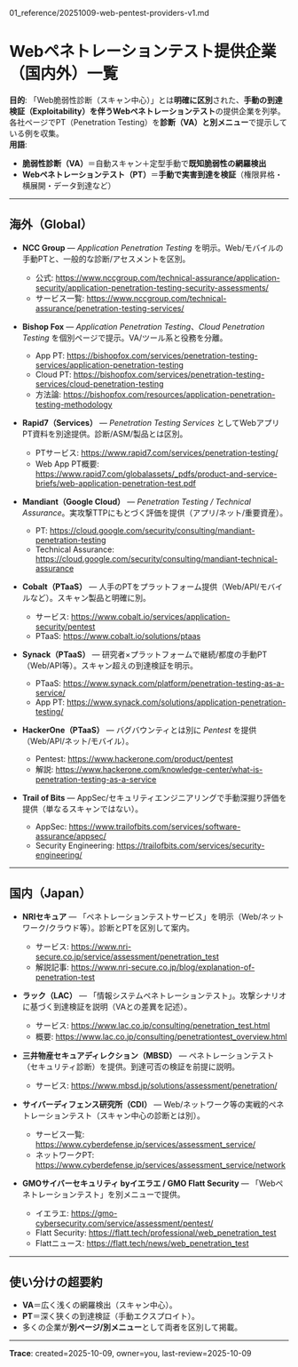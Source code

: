 01_reference/20251009-web-pentest-providers-v1.md

# Webペネトレーションテスト提供企業（国内外）一覧
**目的**: 「Web脆弱性診断（スキャン中心）」とは**明確に区別**された、**手動の到達検証（Exploitability）**を伴う**Webペネトレーションテスト**の提供企業を列挙。各社ページでPT（Penetration Testing）を**診断（VA）と別メニュー**で提示している例を収集。  
**用語**:  
- **脆弱性診断（VA）**＝自動スキャン＋定型手動で**既知脆弱性の網羅検出**  
- **Webペネトレーションテスト（PT）**＝**手動で実害到達を検証**（権限昇格・横展開・データ到達など）  

---

## 海外（Global）

- **NCC Group** — *Application Penetration Testing* を明示。Web/モバイルの手動PTと、一般的な診断/アセスメントを区別。  
  - 公式: https://www.nccgroup.com/technical-assurance/application-security/application-penetration-testing-security-assessments/  
  - サービス一覧: https://www.nccgroup.com/technical-assurance/penetration-testing-services/  

- **Bishop Fox** — *Application Penetration Testing*、*Cloud Penetration Testing* を個別ページで提示。VA/ツール系と役務を分離。  
  - App PT: https://bishopfox.com/services/penetration-testing-services/application-penetration-testing  
  - Cloud PT: https://bishopfox.com/services/penetration-testing-services/cloud-penetration-testing  
  - 方法論: https://bishopfox.com/resources/application-penetration-testing-methodology  

- **Rapid7（Services）** — *Penetration Testing Services* としてWebアプリPT資料を別途提供。診断/ASM/製品とは区別。  
  - PTサービス: https://www.rapid7.com/services/penetration-testing/  
  - Web App PT概要: https://www.rapid7.com/globalassets/_pdfs/product-and-service-briefs/web-application-penetration-test.pdf  

- **Mandiant（Google Cloud）** — *Penetration Testing / Technical Assurance*。実攻撃TTPにもとづく評価を提供（アプリ/ネット/重要資産）。  
  - PT: https://cloud.google.com/security/consulting/mandiant-penetration-testing  
  - Technical Assurance: https://cloud.google.com/security/consulting/mandiant-technical-assurance  

- **Cobalt（PTaaS）** — 人手のPTをプラットフォーム提供（Web/API/モバイルなど）。スキャン製品と明確に別。  
  - サービス: https://www.cobalt.io/services/application-security/pentest  
  - PTaaS: https://www.cobalt.io/solutions/ptaas  

- **Synack（PTaaS）** — 研究者×プラットフォームで継続/都度の手動PT（Web/API等）。スキャン超えの到達検証を明示。  
  - PTaaS: https://www.synack.com/platform/penetration-testing-as-a-service/  
  - App PT: https://www.synack.com/solutions/application-penetration-testing/  

- **HackerOne（PTaaS）** — バグバウンティとは別に *Pentest* を提供（Web/API/ネット/モバイル）。  
  - Pentest: https://www.hackerone.com/product/pentest  
  - 解説: https://www.hackerone.com/knowledge-center/what-is-penetration-testing-as-a-service  

- **Trail of Bits** — AppSec/セキュリティエンジニアリングで手動深掘り評価を提供（単なるスキャンではない）。  
  - AppSec: https://www.trailofbits.com/services/software-assurance/appsec/  
  - Security Engineering: https://trailofbits.com/services/security-engineering/  

---

## 国内（Japan）

- **NRIセキュア** — 「ペネトレーションテストサービス」を明示（Web/ネットワーク/クラウド等）。診断とPTを区別して案内。  
  - サービス: https://www.nri-secure.co.jp/service/assessment/penetration_test  
  - 解説記事: https://www.nri-secure.co.jp/blog/explanation-of-penetration-test  

- **ラック（LAC）** — 「情報システムペネトレーションテスト」。攻撃シナリオに基づく到達検証を説明（VAとの差異を記述）。  
  - サービス: https://www.lac.co.jp/consulting/penetration_test.html  
  - 概要: https://www.lac.co.jp/consulting/penetrationtest_overview.html  

- **三井物産セキュアディレクション（MBSD）** — ペネトレーションテスト（セキュリティ診断）を提供。到達可否の検証を前提に説明。  
  - サービス: https://www.mbsd.jp/solutions/assessment/penetration/  

- **サイバーディフェンス研究所（CDI）** — Web/ネットワーク等の実戦的ペネトレーションテスト（スキャン中心の診断とは別）。  
  - サービス一覧: https://www.cyberdefense.jp/services/assessment_service/  
  - ネットワークPT: https://www.cyberdefense.jp/services/assessment_service/network  

- **GMOサイバーセキュリティ byイエラエ / GMO Flatt Security** — 「Webペネトレーションテスト」を別メニューで提供。  
  - イエラエ: https://gmo-cybersecurity.com/service/assessment/pentest/  
  - Flatt Security: https://flatt.tech/professional/web_penetration_test  
  - Flattニュース: https://flatt.tech/news/web_penetration_test  

---

## 使い分けの超要約
- **VA**＝広く浅くの網羅検出（スキャン中心）。  
- **PT**＝深く狭くの到達検証（手動エクスプロイト）。  
- 多くの企業が**別ページ/別メニュー**として両者を区別して掲載。

---

**Trace**: created=2025-10-09, owner=you, last-review=2025-10-09